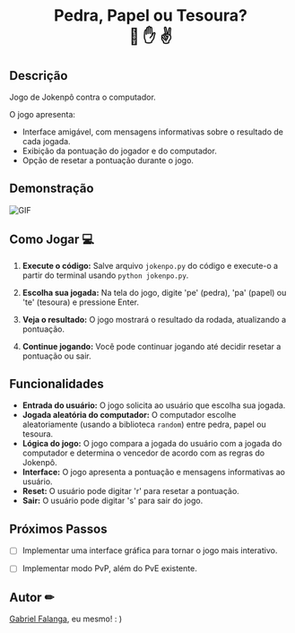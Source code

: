 <h1 align="center">Pedra, Papel ou Tesoura?<br>👊 ✋ ✌️</h1>

## Descrição

Jogo de Jokenpô contra o computador.

O jogo apresenta:
- Interface amigável, com mensagens informativas sobre o resultado de cada jogada.
- Exibição da pontuação do jogador e do computador.
- Opção de resetar a pontuação durante o jogo.

## Demonstração

![GIF](https://media.giphy.com/media/v1.Y2lkPTc5MGI3NjExY295MjUwZ3ZwdGxxMzZiMzllMjgyZ25jdHloOHRlYW00ZjBrOXNyYSZlcD12MV9pbnRlcm5hbF9naWZfYnlfaWQmY3Q9Zw/NT4pJQB405bJwMajBF/giphy-downsized-large.gif)


## Como Jogar 💻

1. **Execute o código:** Salve arquivo `jokenpo.py` do código e execute-o a partir do terminal usando `python jokenpo.py`.

2. **Escolha sua jogada:** Na tela do jogo, digite 'pe' (pedra), 'pa' (papel) ou 'te' (tesoura) e pressione Enter.

3. **Veja o resultado:** O jogo mostrará o resultado da rodada, atualizando a pontuação.

4. **Continue jogando:**  Você pode continuar jogando até decidir resetar a pontuação ou sair.


## Funcionalidades

- **Entrada do usuário:** O jogo solicita ao usuário que escolha sua jogada.
- **Jogada aleatória do computador:** O computador escolhe aleatoriamente (usando a biblioteca `random`) entre pedra, papel ou tesoura.
- **Lógica do jogo:** O jogo compara a jogada do usuário com a jogada do computador e determina o vencedor de acordo com as regras do Jokenpô.
- **Interface:** O jogo apresenta a pontuação e mensagens informativas ao usuário.
- **Reset:** O usuário pode digitar 'r' para resetar a pontuação.
- **Sair:** O usuário pode digitar 's' para sair do jogo.


## Próximos Passos

- [ ] Implementar uma interface gráfica para tornar o jogo mais interativo.
- [ ] Implementar modo PvP, além do PvE existente.


## Autor ✏

[Gabriel Falanga](https://github.com/gabrielfalanga), eu mesmo! : ) 
